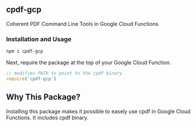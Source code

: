 ## cpdf-gcp

Coherent PDF Command Line Tools in Google Cloud Functions

### Installation and Usage

```bash
npm i cpdf-gcp
```

Next, require the package at the top of your Google Cloud Function.

```js
// modifies PATH to point to the cpdf binary
require('cpdf-gcp')

```

## Why This Package?

Installing this package makes it possible to easely use cpdf in Google Cloud Functions. It includes cpdf binary.

